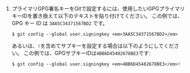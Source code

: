 1. プライマリGPG署名キーをGitで設定するには、使用したいGPGプライマリキーIDを置き換えて以下のテキストを貼り付けてください。 この例では、GPG キー ID は `3AA5C34371567BD2` です。
   ```shell
   $ git config --global user.signingkey <em>3AA5C34371567BD2</em>
   ```

   あるいは、`!`を含めてサブキーを設定する場合は以下のようにしてください。 この例では、GPGサブキーIDは`4BB6D45482678BE3`です:
   ```shell
   $ git config --global user.signingkey <em>4BB6D45482678BE3</em>!
   ```
